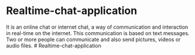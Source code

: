 # Realtime-chat-application
It is an online chat or internet chat, a way of communication and interaction in real-time on the internet. This communication is based on text messages. Two or more people can communicate and also send pictures, videos or audio files.
#   R e a l t i m e - c h a t - a p p l i c a t i o n  
 